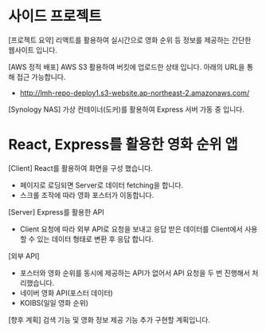 # 사이드 프로젝트

[프로젝트 요약] 리액트를 활용하여 실시간으로 영화 순위 등 정보를 제공하는 간단한 웹사이트 입니다.

[AWS 정적 배포] AWS S3 활용하여 버킷에 업로드한 상태 입니다. 아래의 URL을 통해 접근 가능합니다.

- http://lmh-repo-deploy1.s3-website.ap-northeast-2.amazonaws.com/

[Synology NAS] 가상 컨테이너(도커)를 활용하여 Express 서버 가동 중 입니다.

# React, Express를 활용한 영화 순위 앱

[Client] React를 활용하여 화면을 구성 했습니다.

- 페이지로 로딩되면 Server로 데이터 fetching을 합니다.
- 스크롤 조작에 따라 영화 포스터가 이동합니다.

[Server] Express를 활용한 API

- Client 요청에 따라 외부 API로 요청을 보내고 응답 받은 데이터를 Client에서 사용할 수 있는 데이터 형태로 변환 후 응답 합니다.

[외부 API]

- 포스터와 영화 순위를 동시에 제공하는 API가 없어서 API 요청을 두 번 진행해서 처리했습니다.
- 네이버 영화 API(포스터 데이터)
- KOIBS(일일 영화 순위)

[향후 계획] 검색 기능 및 영화 정보 제공 기능 추가 구현할 계획입니다.
